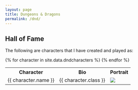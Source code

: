 ```yaml
---
layout: page
title: Dungeons & Dragons
permalink: /dnd/
---
```


## Hall of Fame

The following are characters that I have created and played as:

<table>
<tr>
<th>Character</th>
<th>Bio</th>
<th>Portrait</th>
</tr>
{% for character in site.data.dndcharacters %}
<tr>
<td>{{ character.name }}</td>
<td>{{ character.class }}</td>
<td><img src="{{ character.photo }}"></td>
</tr>
{% endfor %}
</table>
